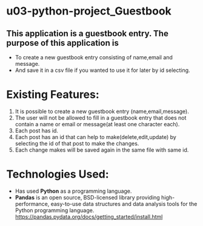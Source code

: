 # u03-python-project_Guestbook
## This application is a guestbook entry. The purpose of this application is
- To create a new guestbook entry consisting of name,email and message.
- And save it in a csv file if you wanted to use it for later by id selecting.

# Existing Features:
1. It is possible to create a new guestbook entry (name,email,message).
2. The user will not be allowed to fill in a guestbook entry that does not contain a name or email or message(at least one character each).
3. Each post has id.
4. Each post has an id that can help to make(delete,edit,update) by selecting the id of that post to make the changes.
5. Each change makes will be saved again in the same file with same id.

# Technologies Used:
- Has used **Python** as a programming language.
- **Pandas** is an open source, BSD-licensed library providing high-performance, easy-to-use data structures and data analysis tools for the Python programming language. https://pandas.pydata.org/docs/getting_started/install.html
